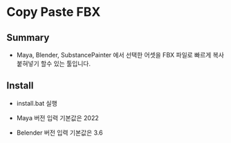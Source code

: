 # Copy Paste FBX

## Summary

- Maya, Blender, SubstancePainter 에서 선택한 어셋을 FBX 파일로 빠르게 복사 붙혀넣기 할수 있는 툴입니다.

## Install

- install.bat 실행

- Maya 버전 입력  기본값은 2022

- Belender 버전 입력 기본값은 3.6

